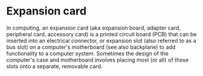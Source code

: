 # Expansion card

In computing, an expansion card (aka expansion board, adapter card, peripheral card, accessory card) is a printed circuit board (PCB) that can be inserted into an electrical connector, or expansion slot (also referred to as a bus slot) on a computer's motherboard (see also backplane) to add functionality to a computer system. Sometimes the design of the computer's case and motherboard involves placing most (or all) of these slots onto a separate, removable card.
